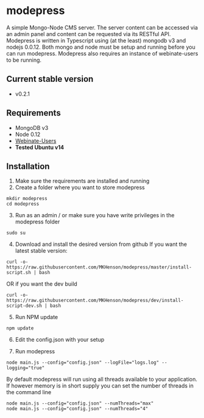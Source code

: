 # modepress
A simple Mongo-Node CMS server. The server content can be accessed via an admin
panel and content can be requested via its RESTful API.
Modepress is written in Typescript using (at the least) mongodb v3 and nodejs 0.0.12.
Both mongo and node must be setup and running before you can run modepress.
Modepress also requires an instance of webinate-users to be running.

## Current stable version
* v0.2.1

## Requirements
* MongoDB v3
* Node 0.12
* [Webinate-Users](https://github.com/MKHenson/webinate-users)
* **Tested Ubuntu v14**

## Installation

1) Make sure the requirements are installed and running
2) Create a folder where you want to store modepress

```
mkdir modepress
cd modepress
```

3) Run as an admin / or make sure you have write privileges in the modepress folder
```
sudo su
```

4) Download and install the desired version from github
If you want the latest stable version:

```
curl -o- https://raw.githubusercontent.com/MKHenson/modepress/master/install-script.sh | bash
```

OR if you want the dev build

```
curl -o- https://raw.githubusercontent.com/MKHenson/modepress/dev/install-script-dev.sh | bash
```

5) Run NPM update

```
npm update
```

6) Edit the config.json with your setup

7) Run modepress

```
node main.js --config="config.json" --logFile="logs.log" --logging="true"
```

By default modepress will run using all threads available to your application. If however memory is in short supply you
can set the number of threads in the command line

```
node main.js --config="config.json" --numThreads="max"
node main.js --config="config.json" --numThreads="4"
```